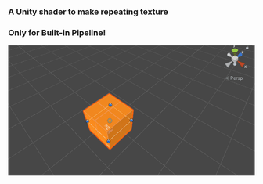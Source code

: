 ### A Unity shader to make repeating texture

### Only for Built-in Pipeline!

![Preview](https://github.com/StinkySteak/unity-repeat-shader/blob/docs/Docs/repeat-texture-shader.gif)
